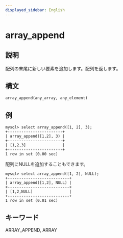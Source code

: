 ```yaml
---
displayed_sidebar: English
---
```


# array_append

## 説明

配列の末尾に新しい要素を追加します。配列を返します。

## 構文

```Haskell
array_append(any_array, any_element)
```

## 例

```plain text
mysql> select array_append([1, 2], 3);
+------------------------+
| array_append([1,2], 3) |
+------------------------+
| [1,2,3]                |
+------------------------+
1 row in set (0.00 sec)

```

配列にNULLを追加することもできます。

```plain text
mysql> select array_append([1, 2], NULL);
+---------------------------+
| array_append([1,2], NULL) |
+---------------------------+
| [1,2,NULL]                |
+---------------------------+
1 row in set (0.01 sec)

```

## キーワード

ARRAY_APPEND, ARRAY
